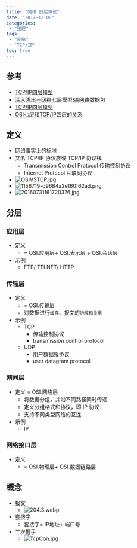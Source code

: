 ```yaml
---
title: "网络.四层协议"
date: "2017-12-08"
categories:
 - "整理"
tags:
 - "网络"
 - "TCP/IP"
toc: true
---
```



## 参考
- [TCP/IP四层模型](http://www.cnblogs.com/BlueTzar/articles/811160.html)
- [深入浅出－网络七层模型&&网络数据包](http://www.jianshu.com/p/4b9d43c0571a)
- [TCP/IP四层模型](http://www.jianshu.com/p/edaeaaa4b362)
- [OSI七层和TCP/IP四层的关系](http://blog.csdn.net/truelove12358/article/details/75248729)


## 定义
- 网络事实上的标准
- 又名 TCP/IP 协议族或 TCP/IP 协议栈
	- Transmission Control Protocol 传输控制协议
	- Internet Protocol 互联网协议
- ![OSIVSTCP.jpg](http://otzm88f21.bkt.clouddn.com/9c765a7a-6731-48b7-8080-51da04f665a5.jpg)
- ![1156719-d9684a2e160f62ad.png](http://otzm88f21.bkt.clouddn.com/23bb2958-d5a4-42aa-9c64-599c1fc2b822.png)
- ![20160731161720376.jpg](http://otzm88f21.bkt.clouddn.com/8ee8e0fb-13fd-433f-8341-a2b78a194c63.jpg)


## 分层
### 应用层
- 定义
	- = OSI.应用层+ OSI.表示层 + OSI.会话层
- 示例
	- FTP/ TELNET/ HTTP

### 传输层
- 定义
	- = OSI.传输层
	- 对数据进行`缓存`、报文的`拆解和重组`
- 示例
	- TCP
		- 传输控制协议
		- transmission control protocol
	- UDP
		- 用户数据报协议
		- user datagram protocol

### 网间层
- 定义
	= OSI.网络层
	- 将数据分组，并沿不同路径同时传递
	- 定义分组格式和协议，即 IP 协议
	- 支持不同类型网络的互连
- 示例
	- IP

### 网络接口层
- 定义
	- = OSI.物理层+ OSI.数据链路层


## 概念
- 报文
	- ![204.3.webp](http://otzm88f21.bkt.clouddn.com/c9ebb0ad-016d-49be-8235-5b3b42baa642.webp)
- 套接字
	- 套接字= IP地址+ 端口号
- 三次握手
	- ![TcpCon.jpg](http://otzm88f21.bkt.clouddn.com/76a249f3-d163-40ae-9b85-29ae90a6b33c.jpg)
